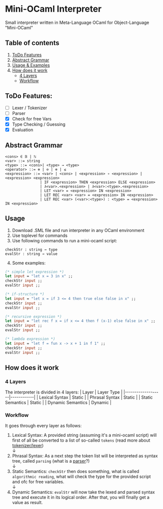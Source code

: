 # Mini-OCaml Interpreter
Small interpreter written in Meta-Language OCaml for Object-Language "Mini-OCaml"

## Table of contents
1. [ToDo Features](https://github.com/david-prv/mini-ocaml#todo-features)
2. [Abstract Grammar](https://github.com/david-prv/mini-ocaml#abstract-grammar)
3. [Usage & Examples](https://github.com/david-prv/mini-ocaml#usage)
4. [How does it work](https://github.com/david-prv/mini-ocaml#how-does-it-work)
    * [4 Layers](https://github.com/david-prv/mini-ocaml#4-layers) 
    * [Workflow](https://github.com/david-prv/mini-ocaml#workflow) 

## ToDo Features:
- [ ] Lexer / Tokenizer
- [ ] Parser
- [x] Check for free Vars
- [x] Type Checking / Guessing
- [x] Evaluation

## Abstract Grammar
```bnf
<cons> ∈ 𝔹 | ℕ
<var> ::= string
<type> ::= <cons>| <type> → <type>
<operator> ::= ⊕ | ⊖ | ⊗ | ≤
<expression> ::= <var> | <cons> | <expression> ∘ <expression> | <expression> <expression>
                | IF <expression> THEN <expression> ELSE <expression>
                | 𝜆<var>.<expression> | 𝜆<var>:<type>.<expression>
                | LET <var> = <expression> IN <expression>
                | LET REC <var> <var> = <expression> IN <expression>
                | LET REC <var> (<var>:<type>) : <type> = <expression> IN <expression>
```

## Usage
1. Download .SML file and run interpreter in any OCaml environment
2. Use toplevel for commands
3. Use following commands to run a mini-ocaml script:
```
checkStr : string → type
evalStr : string → value
```
4. Some examples:
```ocaml
(* simple let expression *)
let input = "let x = 3 in x" ;;
checkStr input ;;
evalStr input ;;

(* if-structure *)
let input = "let x = if 3 <= 4 then true else false in x" ;;
checkStr input ;;
evalStr input ;;

(* recursive expression *)
let input = "let rec f x = if x <= 4 then f (x-1) else false in x" ;;
checkStr input ;;
evalStr input ;;

(* lambda expression *)
let input = "let f = fun x -> x + 1 in f 1" ;;
checkStr input ;;
evalStr input ;;
```

## How does it work
### 4 Layers
The interpreter is divided in 4 layers:
| Layer             | Layer Type |
|-------------------|------------|
| Lexical Syntax    | Static     |
| Phrasal Syntax    | Static     |
| Static Semantics  | Static     |
| Dynamic Semantics | Dynamic    |

### Workflow
It goes through every layer as follows:
1. Lexical Syntax: A provided string (assuming it's a mini-ocaml script) will first of all be converted to a list of so-called ``tokens`` (read more about [tokenizer/lexer](https://bit.ly/3HAZn9x))  
↓
2. Phrasal Syntax: As a next step the token list will be interpreted as syntax tree, called ``parsing`` (what is a [parser](https://de.wikipedia.org/wiki/Parser)?)  
↓
3. Static Semantics: ``checkStr`` then does something, what is called ``algorithmic reading``, what will check the type for the provided script and ofc for free variables.  
↓
4. Dynamic Semantics: ``evalStr`` will now take the lexed and parsed syntax tree and execute it in its logical order. After that, you will finally get a value as result.
